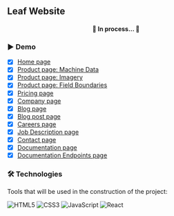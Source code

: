 ## Leaf Website

<h4 align="center"> 
	🚧 In process... 🚧
</h4>

### ▶️ Demo

- [x] <a href="https://felipecabuto.github.io/site-leaf/">Home page</a>
- [x] <a href="https://felipecabuto.github.io/site-leaf/product-machine-data.html">Product page: Machine Data</a>
- [x] <a href="https://felipecabuto.github.io/site-leaf/product-imagery.html">Product page: Imagery</a>
- [x] <a href="https://felipecabuto.github.io/site-leaf/product-field-boundaries.html">Product page: Field Boundaries</a>
- [x] <a href="https://felipecabuto.github.io/site-leaf/pricing.html">Pricing page</a>
- [x] <a href="https://felipecabuto.github.io/site-leaf/company.html">Company page</a>
- [x] <a href="https://felipecabuto.github.io/site-leaf/blog.html">Blog page</a>
- [x] <a href="https://felipecabuto.github.io/site-leaf/blog-post.html">Blog post page</a>
- [x] <a href="https://felipecabuto.github.io/site-leaf/careers.html">Careers page</a>
- [x] <a href="https://felipecabuto.github.io/site-leaf/job-description.html">Job Description page</a>
- [x] <a href="https://felipecabuto.github.io/site-leaf/contact.html">Contact page</a>
- [x] <a href="https://felipecabuto.github.io/site-leaf/documentation.html">Documentation page</a>
- [x] <a href="https://felipecabuto.github.io/site-leaf/endpoints.html">Documentation Endpoints page</a>

### 🛠 Technologies

Tools that will be used in the construction of the project:

![HTML5](https://img.shields.io/badge/HTML5-E34F26?style=for-the-badge&logo=html5&logoColor=white)
![CSS3](https://img.shields.io/badge/CSS3-1572B6?style=for-the-badge&logo=css3&logoColor=white)
![JavaScript](https://img.shields.io/badge/JavaScript-F7DF1E?style=for-the-badge&logo=javascript&logoColor=black)
![React](https://img.shields.io/badge/React-20232A?style=for-the-badge&logo=react&logoColor=61DAFB)